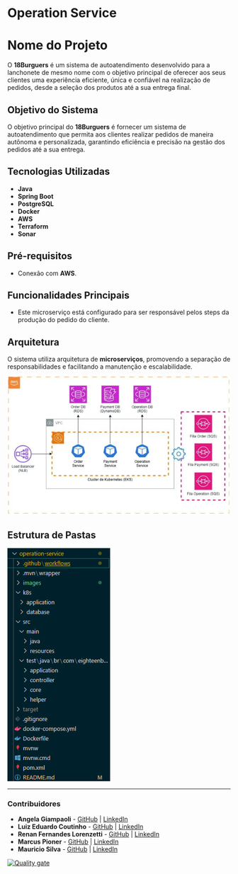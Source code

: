 # Operation Service

# Nome do Projeto

O **18Burguers** é um sistema de autoatendimento desenvolvido para a lanchonete de mesmo nome com o objetivo principal de oferecer aos seus clientes uma experiência eficiente, única e confiável na realização de pedidos, desde a seleção dos produtos até a sua entrega final.

## Objetivo do Sistema

O objetivo principal do **18Burguers** é fornecer um sistema de autoatendimento que permita aos clientes realizar pedidos de maneira autônoma e personalizada, garantindo eficiência e precisão na gestão dos pedidos até a sua entrega.

## Tecnologias Utilizadas

- **Java**
- **Spring Boot**
- **PostgreSQL**
- **Docker**
- **AWS**
- **Terraform**
- **Sonar**

## Pré-requisitos

- Conexão com **AWS**.

## Funcionalidades Principais 

- Este microserviço está configurado para ser responsável pelos steps da produção do pedido do cliente.
    

## Arquitetura

O sistema utiliza arquitetura de **microserviços**, promovendo a separação de responsabilidades e facilitando a manutenção e escalabilidade.

<img src="./images/arquitetura.png">

## Estrutura de Pastas

<img src="./images/estruturaPastas.png">

---

### Contribuidores

- **Angela Giampaoli** - [GitHub](https://github.com/angelazgiampaoli) | [LinkedIn](https://www.linkedin.com/in/angelazoldangiampaoli/)
- **Luiz Eduardo Coutinho** - [GitHub](https://github.com/luiizmurdoki) | [LinkedIn](https://www.linkedin.com/in/luiz-coutinho-a87a45153/)
- **Renan Fernandes Lorenzetti** - [GitHub](#) | [LinkedIn](#)
- **Marcus Pioner** - [GitHub](https://github.com/marcuspionerfiap) | [LinkedIn](https://www.linkedin.com/in/marcus-pioner-923237113/)
- **Mauricio Silva** - [GitHub](https://github.com/mauriciolimas) | [LinkedIn](https://www.linkedin.com/in/mauricio-lima-silva-546041141/)





[![Quality gate](https://sonarcloud.io/api/project_badges/quality_gate?project=Tech-Challenge-18-Burguers_operation-service)](https://sonarcloud.io/summary/new_code?id=Tech-Challenge-18-Burguers_operation-service)